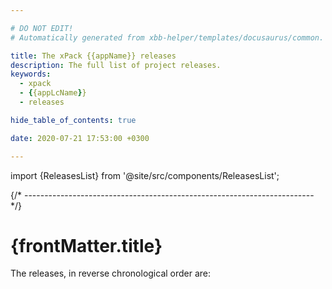 ```yaml
---

# DO NOT EDIT!
# Automatically generated from xbb-helper/templates/docusaurus/common.

title: The xPack {{appName}} releases
description: The full list of project releases.
keywords:
  - xpack
  - {{appLcName}}
  - releases

hide_table_of_contents: true

date: 2020-07-21 17:53:00 +0300

---
```


<head><title>{frontMatter.title}</title></head>
<head><meta property="og:title" content={frontMatter.title}/></head>

import {ReleasesList} from '@site/src/components/ReleasesList';

{/* ------------------------------------------------------------------------ */}

# {frontMatter.title}

The releases, in reverse chronological order are:

<ReleasesList />
